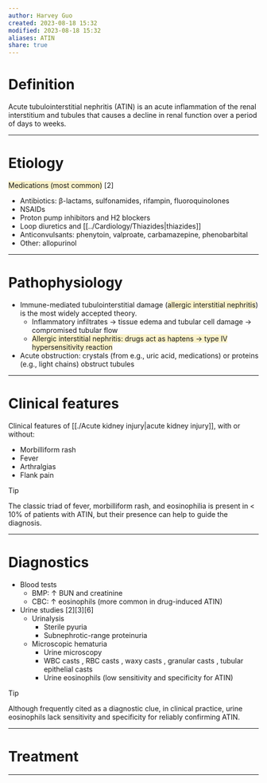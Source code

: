 ```yaml
---
author: Harvey Guo
created: 2023-08-18 15:32
modified: 2023-08-18 15:32
aliases: ATIN
share: true
---
```

# Definition
Acute tubulointerstitial nephritis (ATIN) is an acute inflammation of the renal interstitium and tubules that causes a decline in renal function over a period of days to weeks.

---
# Etiology
<span style="background:rgba(240, 200, 0, 0.2)">Medications (most common)</span> [2]
- Antibiotics: β-lactams, sulfonamides, rifampin, fluoroquinolones
- NSAIDs
- Proton pump inhibitors and H2 blockers
- Loop diuretics and [[../Cardiology/Thiazides|thiazides]]
- Anticonvulsants: phenytoin, valproate, carbamazepine, phenobarbital
- Other: allopurinol

---
# Pathophysiology
- Immune-mediated tubulointerstitial damage (<span style="background:rgba(240, 200, 0, 0.2)">allergic interstitial nephritis</span>) is the most widely accepted theory.
	- Inflammatory infiltrates → tissue edema and tubular cell damage → compromised tubular flow
	- <span style="background:rgba(240, 200, 0, 0.2)">Allergic interstitial nephritis: drugs act as haptens → type IV hypersensitivity reaction </span>
- Acute obstruction: crystals (from e.g., uric acid, medications) or proteins (e.g., light chains) obstruct tubules

---
# Clinical features
Clinical features of [[./Acute kidney injury|acute kidney injury]], with or without:
- Morbilliform rash
- Fever
- Arthralgias
- Flank pain
>[!tip] 
>The classic triad of fever, morbilliform rash, and eosinophilia is present in < 10% of patients with ATIN, but their presence can help to guide the diagnosis.

---
# Diagnostics
- Blood tests 
	- BMP: ↑ BUN and creatinine
	- CBC: ↑ eosinophils (more common in drug-induced ATIN) 
- Urine studies [2][3][6]
	- Urinalysis
		- Sterile pyuria
		- Subnephrotic-range proteinuria
	- Microscopic hematuria
		- Urine microscopy
		- WBC casts , RBC casts , waxy casts , granular casts , tubular epithelial casts
		- Urine eosinophils (low sensitivity and specificity for ATIN)

>[!tip] 
>Although frequently cited as a diagnostic clue, in clinical practice, urine eosinophils lack sensitivity and specificity for reliably confirming ATIN.

---
# Treatment


---
